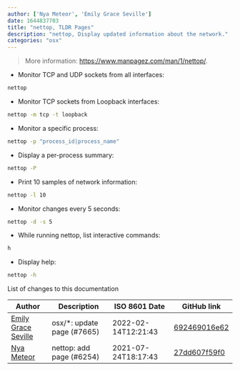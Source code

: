 ```yaml
---
author: ['Nya Meteor', 'Emily Grace Seville']
date: 1644837703
title: "nettop, TLDR Pages"
description: "nettop, Display updated information about the network."
categories: "osx"
---
```

> More information: <https://www.manpagez.com/man/1/nettop/>.

- Monitor TCP and UDP sockets from all interfaces:

```bash
nettop
```

- Monitor TCP sockets from Loopback interfaces:

```bash
nettop -m tcp -t loopback
```

- Monitor a specific process:

```bash
nettop -p "process_id|process_name"
```

- Display a per-process summary:

```bash
nettop -P
```

- Print 10 samples of network information:

```bash
nettop -l 10
```

- Monitor changes every 5 seconds:

```bash
nettop -d -s 5
```

- While running nettop, list interactive commands:

```bash
h
```

- Display help:

```bash
nettop -h
```
List of changes to this documentation


Author | Description | ISO 8601 Date | GitHub link
------|-----|-----|-----
[Emily Grace Seville](mailto:emilyseville7cf@gmail.com) | osx/*: update page (#7665) | 2022-02-14T12:21:43 | [692469016e62](https://github.com/tldr-pages/tldr/commit/692469016e62d4410ec92a8f29272e447046a0d2)
[Nya Meteor](mailto:abysslink@outlook.com) | nettop: add page (#6254) | 2021-07-24T18:17:43 | [27dd607f59f0](https://github.com/tldr-pages/tldr/commit/27dd607f59f07146c21828312cec1d613640dc35)

